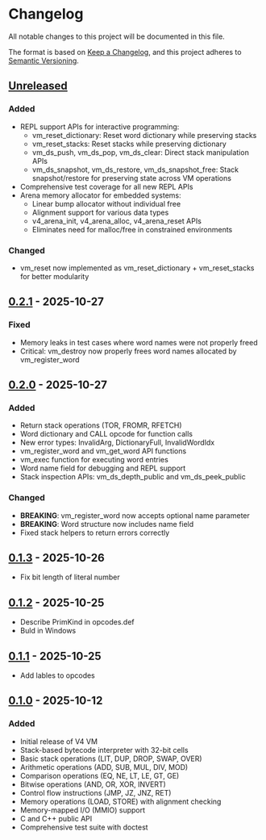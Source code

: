# Changelog

All notable changes to this project will be documented in this file.

The format is based on [Keep a Changelog](https://keepachangelog.com/en/1.1.0/),
and this project adheres to [Semantic Versioning](https://semver.org/spec/v2.0.0.html).

## [Unreleased]

### Added
- REPL support APIs for interactive programming:
  - vm_reset_dictionary: Reset word dictionary while preserving stacks
  - vm_reset_stacks: Reset stacks while preserving dictionary
  - vm_ds_push, vm_ds_pop, vm_ds_clear: Direct stack manipulation APIs
  - vm_ds_snapshot, vm_ds_restore, vm_ds_snapshot_free: Stack snapshot/restore for preserving state across VM operations
- Comprehensive test coverage for all new REPL APIs
- Arena memory allocator for embedded systems:
  - Linear bump allocator without individual free
  - Alignment support for various data types
  - v4_arena_init, v4_arena_alloc, v4_arena_reset APIs
  - Eliminates need for malloc/free in constrained environments

### Changed
- vm_reset now implemented as vm_reset_dictionary + vm_reset_stacks for better modularity

## [0.2.1] - 2025-10-27

### Fixed
- Memory leaks in test cases where word names were not properly freed
- Critical: vm_destroy now properly frees word names allocated by vm_register_word

## [0.2.0] - 2025-10-27

### Added
- Return stack operations (TOR, FROMR, RFETCH)
- Word dictionary and CALL opcode for function calls
- New error types: InvalidArg, DictionaryFull, InvalidWordIdx
- vm_register_word and vm_get_word API functions
- vm_exec function for executing word entries
- Word name field for debugging and REPL support
- Stack inspection APIs: vm_ds_depth_public and vm_ds_peek_public

### Changed
- **BREAKING**: vm_register_word now accepts optional name parameter
- **BREAKING**: Word structure now includes name field
- Fixed stack helpers to return errors correctly

## [0.1.3] - 2025-10-26
- Fix bit length of literal number

## [0.1.2] - 2025-10-25
- Describe PrimKind in opcodes.def
- Buld in Windows

## [0.1.1] - 2025-10-25
- Add lables to opcodes

## [0.1.0] - 2025-10-12

### Added
- Initial release of V4 VM
- Stack-based bytecode interpreter with 32-bit cells
- Basic stack operations (LIT, DUP, DROP, SWAP, OVER)
- Arithmetic operations (ADD, SUB, MUL, DIV, MOD)
- Comparison operations (EQ, NE, LT, LE, GT, GE)
- Bitwise operations (AND, OR, XOR, INVERT)
- Control flow instructions (JMP, JZ, JNZ, RET)
- Memory operations (LOAD, STORE) with alignment checking
- Memory-mapped I/O (MMIO) support
- C and C++ public API
- Comprehensive test suite with doctest

[unreleased]: https://github.com/kirisaki/V4/compare/v0.2.1...HEAD
[0.2.1]: https://github.com/kirisaki/V4/compare/v0.2.0...v0.2.1
[0.2.0]: https://github.com/kirisaki/V4/compare/v0.1.3...v0.2.0
[0.1.3]: https://github.com/kirisaki/V4/compare/v0.1.2...v0.1.3
[0.1.2]: https://github.com/kirisaki/V4/compare/v0.1.1...v0.1.2
[0.1.1]: https://github.com/kirisaki/V4/compare/v0.1.0...v0.1.1
[0.1.0]: https://github.com/kirisaki/V4/releases/tag/v0.1.0